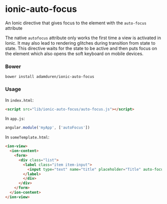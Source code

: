 # ionic-auto-focus
An Ionic directive that gives focus to the element with the `auto-focus` attribute

The native `autofocus` attribute only works the first time a view is activated in Ionic. It may also lead to rendering glitches during transition from state to state. This directive waits for the state to be active and then puts focus on the element which also opens the soft keyboard on mobile devices.


### Bower

`bower install adamduren/ionic-auto-focus`

### Usage

In `index.html`:

```html
<script src="lib/ionic-auto-focus/auto-focus.js"></script>
```

In `app.js`:

```javascript
angular.module('myApp', ['autoFocus'])
```

In `someTemplate.html`:

```html
<ion-view>
  <ion-content>
    <form>
      <div class="list">
        <label class="item item-input">
          <input type="text" name="title" placeholder="Title" auto-focus>
        </label>
        </div>
      </div>
    </form>
  </ion-content>
</ion-view>
```
